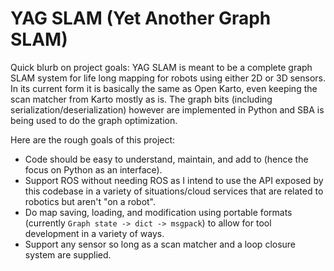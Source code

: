 # YAG SLAM (Yet Another Graph SLAM)

Quick blurb on project goals: YAG SLAM is meant to be a complete graph SLAM system for life long mapping for robots using either 2D or 3D sensors. In its current form it is basically the same as Open Karto, even keeping the scan matcher from Karto mostly as is. The graph bits (including serialization/deserialization) however are implemented in Python and SBA is being used to do the graph optimization.

Here are the rough goals of this project:

- Code should be easy to understand, maintain, and add to (hence the focus on Python as an interface). 
- Support ROS without needing ROS as I intend to use the API exposed by this codebase in a variety of situations/cloud services that are related to robotics but aren't "on a robot".
- Do map saving, loading, and modification using portable formats (currently `Graph state -> dict -> msgpack`) to allow for tool development in a variety of ways.
- Support any sensor so long as a scan matcher and a loop closure system are supplied.
